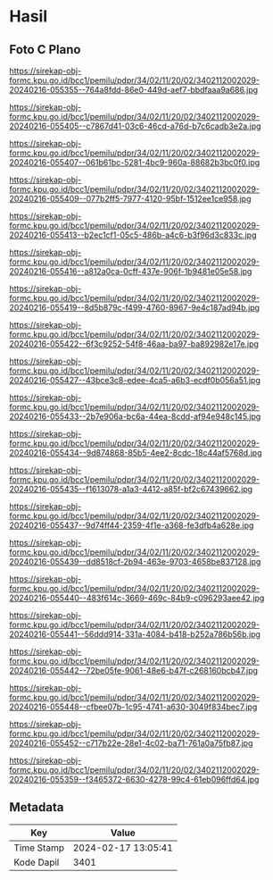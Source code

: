 # Hasil

## Foto C Plano

https://sirekap-obj-formc.kpu.go.id/bcc1/pemilu/pdpr/34/02/11/20/02/3402112002029-20240216-055355--764a8fdd-86e0-449d-aef7-bbdfaaa9a686.jpg

https://sirekap-obj-formc.kpu.go.id/bcc1/pemilu/pdpr/34/02/11/20/02/3402112002029-20240216-055405--c7867d41-03c6-46cd-a76d-b7c6cadb3e2a.jpg

https://sirekap-obj-formc.kpu.go.id/bcc1/pemilu/pdpr/34/02/11/20/02/3402112002029-20240216-055407--061b61bc-5281-4bc9-960a-88682b3bc0f0.jpg

https://sirekap-obj-formc.kpu.go.id/bcc1/pemilu/pdpr/34/02/11/20/02/3402112002029-20240216-055409--077b2ff5-7977-4120-95bf-1512ee1ce958.jpg

https://sirekap-obj-formc.kpu.go.id/bcc1/pemilu/pdpr/34/02/11/20/02/3402112002029-20240216-055413--b2ec1cf1-05c5-486b-a4c6-b3f96d3c833c.jpg

https://sirekap-obj-formc.kpu.go.id/bcc1/pemilu/pdpr/34/02/11/20/02/3402112002029-20240216-055416--a812a0ca-0cff-437e-906f-1b9481e05e58.jpg

https://sirekap-obj-formc.kpu.go.id/bcc1/pemilu/pdpr/34/02/11/20/02/3402112002029-20240216-055419--8d5b879c-f499-4760-8967-9e4c187ad94b.jpg

https://sirekap-obj-formc.kpu.go.id/bcc1/pemilu/pdpr/34/02/11/20/02/3402112002029-20240216-055422--6f3c9252-54f8-46aa-ba97-ba892982e17e.jpg

https://sirekap-obj-formc.kpu.go.id/bcc1/pemilu/pdpr/34/02/11/20/02/3402112002029-20240216-055427--43bce3c8-edee-4ca5-a6b3-ecdf0b056a51.jpg

https://sirekap-obj-formc.kpu.go.id/bcc1/pemilu/pdpr/34/02/11/20/02/3402112002029-20240216-055433--2b7e906a-bc6a-44ea-8cdd-af94e948c145.jpg

https://sirekap-obj-formc.kpu.go.id/bcc1/pemilu/pdpr/34/02/11/20/02/3402112002029-20240216-055434--9d874868-85b5-4ee2-8cdc-18c44af5768d.jpg

https://sirekap-obj-formc.kpu.go.id/bcc1/pemilu/pdpr/34/02/11/20/02/3402112002029-20240216-055435--f1613078-a1a3-4412-a85f-bf2c67439662.jpg

https://sirekap-obj-formc.kpu.go.id/bcc1/pemilu/pdpr/34/02/11/20/02/3402112002029-20240216-055437--9d74ff44-2359-4f1e-a368-fe3dfb4a628e.jpg

https://sirekap-obj-formc.kpu.go.id/bcc1/pemilu/pdpr/34/02/11/20/02/3402112002029-20240216-055439--dd8518cf-2b94-463e-9703-4658be837128.jpg

https://sirekap-obj-formc.kpu.go.id/bcc1/pemilu/pdpr/34/02/11/20/02/3402112002029-20240216-055440--483f614c-3669-469c-84b9-c096293aee42.jpg

https://sirekap-obj-formc.kpu.go.id/bcc1/pemilu/pdpr/34/02/11/20/02/3402112002029-20240216-055441--56ddd914-331a-4084-b418-b252a786b56b.jpg

https://sirekap-obj-formc.kpu.go.id/bcc1/pemilu/pdpr/34/02/11/20/02/3402112002029-20240216-055442--72be05fe-9061-48e6-b47f-c268160bcb47.jpg

https://sirekap-obj-formc.kpu.go.id/bcc1/pemilu/pdpr/34/02/11/20/02/3402112002029-20240216-055448--cfbee07b-1c95-4741-a630-3049f834bec7.jpg

https://sirekap-obj-formc.kpu.go.id/bcc1/pemilu/pdpr/34/02/11/20/02/3402112002029-20240216-055452--c717b22e-28e1-4c02-ba71-761a0a75fb87.jpg

https://sirekap-obj-formc.kpu.go.id/bcc1/pemilu/pdpr/34/02/11/20/02/3402112002029-20240216-055359--f3465372-6630-4278-99c4-61eb096ffd64.jpg


## Metadata

| Key        | Value               |
| ---------- | ------------------- |
| Time Stamp | 2024-02-17 13:05:41 |
| Kode Dapil | 3401                |



